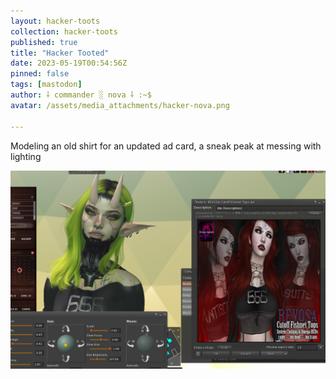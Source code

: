 ```yaml
---
layout: hacker-toots
collection: hacker-toots
published: true
title: "Hacker Tooted"
date: 2023-05-19T00:54:56Z
pinned: false
tags: [mastodon]
author: ⸸ commander ░ nova ⸸ :~$
avatar: /assets/media_attachments/hacker-nova.png

---
```


<p>Modeling an old shirt for an updated ad card, a sneak peak at messing with lighting</p>

![media](/assets/media_attachments/files/110/392/619/081/384/875/original/3e0cb1cf305c29f3.png)
